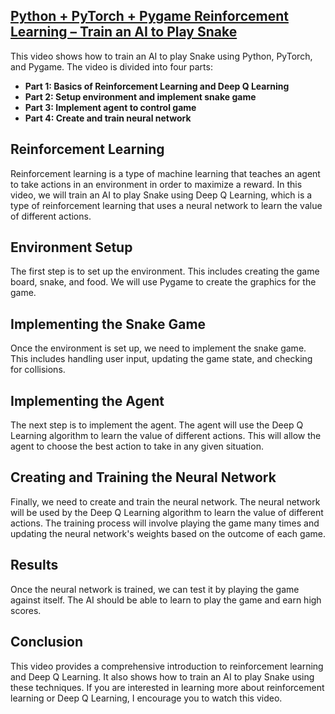 ##  [Python + PyTorch + Pygame Reinforcement Learning – Train an AI to Play Snake](https://www.youtube.com/watch?v=L8ypSXwyBds)

This video shows how to train an AI to play Snake using Python, PyTorch, and Pygame. The video is divided into four parts:

* **Part 1: Basics of Reinforcement Learning and Deep Q Learning**
* **Part 2: Setup environment and implement snake game**
* **Part 3: Implement agent to control game**
* **Part 4: Create and train neural network**

## Reinforcement Learning

Reinforcement learning is a type of machine learning that teaches an agent to take actions in an environment in order to maximize a reward. In this video, we will train an AI to play Snake using Deep Q Learning, which is a type of reinforcement learning that uses a neural network to learn the value of different actions.

## Environment Setup

The first step is to set up the environment. This includes creating the game board, snake, and food. We will use Pygame to create the graphics for the game.

## Implementing the Snake Game

Once the environment is set up, we need to implement the snake game. This includes handling user input, updating the game state, and checking for collisions.

## Implementing the Agent

The next step is to implement the agent. The agent will use the Deep Q Learning algorithm to learn the value of different actions. This will allow the agent to choose the best action to take in any given situation.

## Creating and Training the Neural Network

Finally, we need to create and train the neural network. The neural network will be used by the Deep Q Learning algorithm to learn the value of different actions. The training process will involve playing the game many times and updating the neural network's weights based on the outcome of each game.

## Results

Once the neural network is trained, we can test it by playing the game against itself. The AI should be able to learn to play the game and earn high scores.

## Conclusion

This video provides a comprehensive introduction to reinforcement learning and Deep Q Learning. It also shows how to train an AI to play Snake using these techniques. If you are interested in learning more about reinforcement learning or Deep Q Learning, I encourage you to watch this video.
